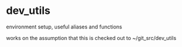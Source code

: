 dev_utils
=========
environment setup, useful aliases and functions

works on the assumption that this is checked out to ~/git_src/dev_utils
